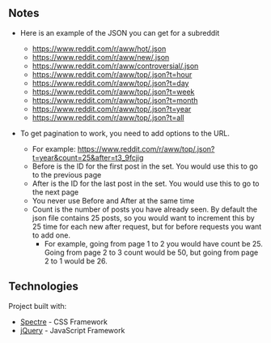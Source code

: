 ## Notes

- Here is an example of the JSON you can get for a subreddit

  - https://www.reddit.com/r/aww/hot/.json
  - https://www.reddit.com/r/aww/new/.json
  - https://www.reddit.com/r/aww/controversial/.json
  - https://www.reddit.com/r/aww/top/.json?t=hour
  - https://www.reddit.com/r/aww/top/.json?t=day
  - https://www.reddit.com/r/aww/top/.json?t=week
  - https://www.reddit.com/r/aww/top/.json?t=month
  - https://www.reddit.com/r/aww/top/.json?t=year
  - https://www.reddit.com/r/aww/top/.json?t=all

- To get pagination to work, you need to add options to the URL.
  - For example: https://www.reddit.com/r/aww/top/.json?t=year&count=25&after=t3_9fcjig
  - Before is the ID for the first post in the set. You would use this to go to the previous page
  - After is the ID for the last post in the set. You would use this to go to the next page
  - You never use Before and After at the same time
  - Count is the number of posts you have already seen. By default the json file contains 25 posts, so you would want to increment this by 25 time for each new after request, but for before requests you want to add one.
    - For example, going from page 1 to 2 you would have count be 25. Going from page 2 to 3 count would be 50, but going from page 2 to 1 would be 26.

## Technologies

Project built with:

- [Spectre](https://picturepan2.github.io/spectre/) - CSS Framework
- [jQuery](https://jquery.com/) - JavaScript Framework
